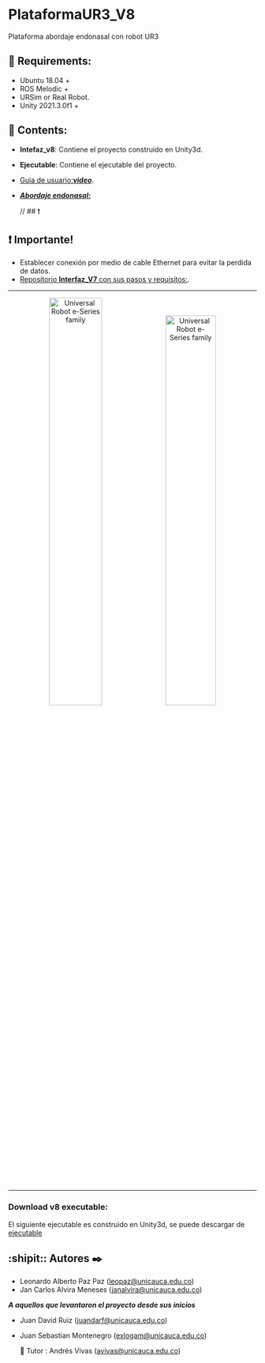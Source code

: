 # PlataformaUR3_V8
Plataforma abordaje endonasal con robot UR3

 ## :stop_sign: Requirements: 
  - Ubuntu 18.04 +
  - ROS Melodic +
  - URSim or Real Robot.
  - Unity 2021.3.0f1 +

## :scroll: Contents: 
  - **Intefaz_v8**:    Contiene el proyecto construido en Unity3d.
  - **Ejecutable**: Contiene el ejecutable del proyecto.
  - [Guia de usuario:***video***](https://youtu.be/SUEaiMpRDwI).
  - [***Abordaje endonasal:***](https://youtu.be/2GFgaUTg0pg)
  
 
 

    // ## :exclamation:
 ## :exclamation: Importante!
 - Establecer conexión por medio de cable Ethernet para evitar la perdida de datos.
 - [Repositorio **Interfaz_V7** con sus pasos y requisitos:](https://github.com/sebastian775/UR3Project).
  --------------------------


 <div>
   <p align="center">
<img  src="https://github.com/alvira13/PlataformaUR3_V8/blob/main/Resources/Vista_orig.png" alt="Universal Robot e-Series family" style="width: 46%;"/>

<img  src="https://github.com/alvira13/PlataformaUR3_V8/blob/main/Resources/origejecutable.png" alt="Universal Robot e-Series family" style="width: 45%;"/>
</div>

    
 --------------------------

 ### Download v8 executable:
El siguiente ejecutable es construido en Unity3d, se puede descargar de [ejecutable](https://github.com/alvira13/PlataformaUR3_V8/releases/download/v8.0/Ejecutable.zip)

## :shipit:: Autores ✒️
- Leonardo Alberto Paz Paz   (leopaz@unicauca.edu.co)
- Jan Carlos Alvira Meneses  (janalvira@unicauca.edu.co)

***A aquellos que levantaron el proyecto desde sus inicios***

- Juan David Ruiz            (juandarf@unicauca.edu.co)
- Juan Sebastian Montenegro (exlogam@unicauca.edu.co)

  🚀 
  Tutor : Andrés Vivas      (avivas@unicauca.edu.co)
